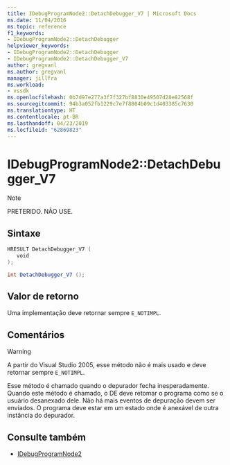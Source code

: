 ```yaml
---
title: IDebugProgramNode2::DetachDebugger_V7 | Microsoft Docs
ms.date: 11/04/2016
ms.topic: reference
f1_keywords:
- IDebugProgramNode2::DetachDebugger
helpviewer_keywords:
- IDebugProgramNode2::DetachDebugger
- IDebugProgramNode2::DetachDebugger_V7
author: gregvanl
ms.author: gregvanl
manager: jillfra
ms.workload:
- vssdk
ms.openlocfilehash: 0b7d97e277a3f7f327bf8830e49507d28e82568f
ms.sourcegitcommit: 94b3a052fb1229c7e7f8804b09c1d403385c7630
ms.translationtype: HT
ms.contentlocale: pt-BR
ms.lasthandoff: 04/23/2019
ms.locfileid: "62869823"
---
```

# <a name="idebugprogramnode2detachdebuggerv7"></a>IDebugProgramNode2::DetachDebugger_V7

> [!Note]
> PRETERIDO. NÃO USE.

## <a name="syntax"></a>Sintaxe

```cpp
HRESULT DetachDebugger_V7 (
   void 
);
```

```csharp
int DetachDebugger_V7 ();
```

## <a name="return-value"></a>Valor de retorno

Uma implementação deve retornar sempre `E_NOTIMPL`.

## <a name="remarks"></a>Comentários

> [!WARNING]
> A partir do Visual Studio 2005, esse método não é mais usado e deve retornar sempre `E_NOTIMPL`.

Esse método é chamado quando o depurador fecha inesperadamente. Quando este método é chamado, o DE deve retomar o programa como se o usuário desanexado dele. Não há mais eventos de depuração devem ser enviados. O programa deve estar em um estado onde é anexável de outra instância do depurador.

## <a name="see-also"></a>Consulte também

- [IDebugProgramNode2](../../../extensibility/debugger/reference/idebugprogramnode2.md)